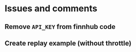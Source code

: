 # Issues and comments

## Remove `API_KEY` from finnhub code

## Create replay example (without throttle)
